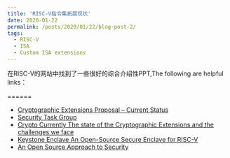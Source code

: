 ```yaml
---
title: 'RISC-V指令集拓展现状'
date: 2020-01-22
permalink: /posts/2020/01/22/blog-post-2/
tags:
  - RISC-V
  - ISA
  - Custom ISA extensions
---
```


在RISC-V的网站中找到了一些很好的综合介绍性PPT,The following are helpful links：

======

- [Cryptographic Extensions Proposal – Current Status](https://content.riscv.org/wp-content/uploads/2017/12/Wed-1354-RISCV-CryptoExtensions-RichardNewell.pdf)
- [Security Task Group](https://content.riscv.org/wp-content/uploads/2018/05/09.00-09.45-Security-Task-Group-8th-RV-Workshop-May-9-2018.pdf)
- [Crypto Currently The state of the Cryptographic Extensions and the challenges we face](https://content.riscv.org/wp-content/uploads/2019/06/17.30-RISC-V-Crypto-Task-Group-Ken-Dockser-Zurich-June-2019-v17.30-1.pdf)
- [Keystone Enclave An Open-Source Secure Enclave for RISC-V](https://keystone-enclave.org/files/keystone-risc-v-summit.pdf)
- [An Open Source Approach to Security](https://content.riscv.org/wp-content/uploads/2019/12/12.11-9.25a-An-Open-Source-Approach-to-System-Security.pdf)
